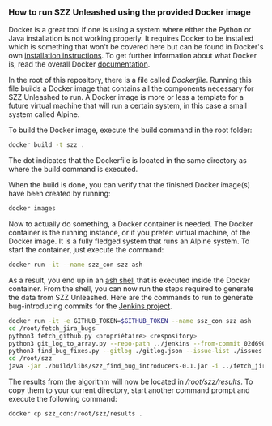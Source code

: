 ### How to run SZZ Unleashed using the provided Docker image

Docker is a great tool if one is using a system where either the Python or Java installation is not working properly. It requires Docker to be installed which is something that won't be covered here but can be found in Docker's own [installation instructions](https://docs.docker.com/install/). To get further information about what Docker is, read the overall Docker [documentation](https://docs.docker.com/).

In the root of this repository, there is a file called *Dockerfile*. Running this file builds a Docker image that contains all the components necessary for SZZ Unleashed to run. A Docker image is more or less a template for a future virtual machine that will run a certain system, in this case a small system called Alpine.

To build the Docker image, execute the build command in the root folder:

```bash
docker build -t szz .
```
The dot indicates that the Dockerfile is located in the same directory as where the build command is executed.

When the build is done, you can verify that the finished Docker image(s) have been created by running:
```bash
docker images
```

Now to actually do something, a Docker container is needed. The Docker container is the running instance, or if you prefer: virtual machine, of the Docker image. It is a fully fledged system that runs an Alpine system. To start the container, just execute the command:
```bash
docker run -it --name szz_con szz ash
```

As a result, you end up in an [ash shell](https://linux.die.net/man/1/ash) that is executed inside the Docker container. From the shell, you can now run the steps required to generate the data from SZZ Unleashed. Here are the commands to run to generate bug-introducing commits for the [Jenkins project](https://github.com/jenkinsci/jenkins).

```bash
docker run -it -e GITHUB_TOKEN=$GITHUB_TOKEN --name ssz_con szz ash
cd /root/fetch_jira_bugs
python3 fetch_github.py <propriétaire> <respository> 
python3 git_log_to_array.py --repo-path ../jenkins --from-commit 02d6908ada70fcf8012833ddef628bc09c6f8389
python3 find_bug_fixes.py --gitlog ./gitlog.json --issue-list ./issues --gitlog-pattern "[Cc]loses #{nbr}\D|#{nbr}\D|[Ff]ixes #{nbr}\D"
cd /root/szz
java -jar ./build/libs/szz_find_bug_introducers-0.1.jar -i ../fetch_jira_bugs/issue_list.json -r ../jenkins
```

The results from the algorithm will now be located in */root/szz/results*. To copy them to your current directory, start another command prompt and execute the following command:

```bash
docker cp szz_con:/root/szz/results .
```
